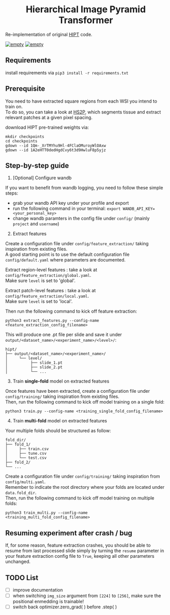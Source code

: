 <h1 align="center">Hierarchical Image Pyramid Transformer</h2>


Re-implementation of original [HIPT](https://github.com/mahmoodlab/HIPT) code. 

<p>
   <a href="https://github.com/psf/black"><img alt="empty" src=https://img.shields.io/badge/code%20style-black-000000.svg></a>
   <a href="https://github.com/PyCQA/pylint"><img alt="empty" src=https://img.shields.io/github/stars/clemsgrs/hs2p?style=social></a>
</p>

## Requirements

install requirements via `pip3 install -r requirements.txt`

## Prerequisite

You need to have extracted square regions from each WSI you intend to train on.<br>
To do so, you can take a look at [HS2P](https://github.com/clemsgrs/hs2p), which segments tissue and extract relevant patches at a given pixel spacing.


download HIPT pre-trained weights via:

```
mkdir checkpoints
cd checkpoints
gdown --id 1Qm-_XrTMYhu9Hl-4FClaOMuroyWlOAxw
gdown --id 1A2eHTT0dedHgdCvy6t3d9HwluF8p5yjz
```

## Step-by-step guide

1. [Optional] Configure wandb

If you want to benefit from wandb logging, you need to follow these simple steps:
 - grab your wandb API key under your profile and export
 - run the following command in your terminal: `export WANDB_API_KEY=<your_personal_key>`
 - change wandb paramters in the config file under `config/` (mainly `project` and `username`)

2. Extract features

Create a configuration file under `config/feature_extraction/` taking inspiration from existing files.<br>
A good starting point is to use the default configuration file `config/default.yaml` where parameters are documented.

Extract region-level features : take a look at `config/feature_extraction/global.yaml`.<br>
Make sure `level` is set to 'global'.<br>

Extract patch-level features : take a look at `config/feature_extraction/local.yaml`.<br>
Make sure `level` is set to 'local'.<br>

Then run the following command to kick off feature extraction:

`python3 extract_features.py --config-name <feature_extraction_config_filename>`

This will produce one .pt file per slide and save it under `output/<dataset_name>/<experiment_name>/<level>/`:

```
hipt/
├── output/<dataset_name>/<experiment_name>/
│     └── level/
│          ├── slide_1.pt
│          ├── slide_2.pt
│          └── ...
```

3. Train **single-fold** model on extracted features

Once features have been extracted, create a configuration file under `config/training/` taking inspiration from existing files.<br>
Then, run the following command to kick off model training on a single fold:

`python3 train.py --config-name <training_single_fold_config_filename>`

4. Train **multi-fold** model on extracted features

Your multiple folds should be structured as follow:

```
fold_dir/
├── fold_1/
│     ├── train.csv
│     ├── tune.csv
│     └── test.csv
├── fold_2/
└── ...
```

Create a configuration file under `config/training/` taking inspiration from `config/multi.yaml`.<br>
Remember to indicate the root directory where your folds are located under `data.fold_dir`.<br>
Then, run the following command to kick off model training on multiple folds:

`python3 train_multi.py --config-name <training_multi_fold_config_filename>`

## Resuming experiment after crash / bug

If, for some reason, feature extraction crashes, you should be able to resume from last processed slide simply by turning the `resume` parameter in your feature extraction config file to `True`, keeping all other parameters unchanged.

## TODO List

- [ ] improve documentation
- [ ] when switching `img_size` argument from `[224]` to `[256]`, make sure the positional enmedding is trainable!
- [ ] switch back optimizer.zero_grad( ) before .step( )
